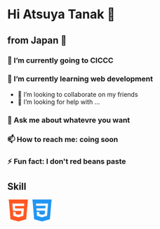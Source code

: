 # Hi Atsuya Tanak 🍔
## from Japan 🗾




### 🔭 I’m currently going to CICCC
### 🌱 I’m currently learning web development
- 👯 I’m looking to collaborate on my friends 
- 🤔 I’m looking for help with ...
### 💬 Ask me about whatevre you want
### 📫 How to reach me: coing soon
### ⚡ Fun fact: I don't red beans paste

## Skill
<img src="html5.png" width="50"> <img src="css3.png" width="50">
